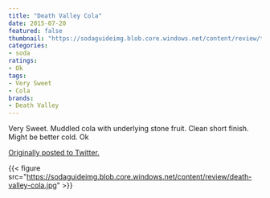 ```yaml
---
title: "Death Valley Cola"
date: 2015-07-20
featured: false
thumbnail: "https://sodaguideimg.blob.core.windows.net/content/review/thumbs/death-valley-cola.jpg"
categories:
- soda
ratings:
- Ok
tags:
- Very Sweet
- Cola
brands:
- Death Valley
---
```


Very Sweet. Muddled cola with underlying stone fruit. Clean short finish. Might be better cold. Ok

[Originally posted to Twitter.](https://twitter.com/Cavorter/status/623181446153285632)

{{< figure src="https://sodaguideimg.blob.core.windows.net/content/review/death-valley-cola.jpg" >}}

